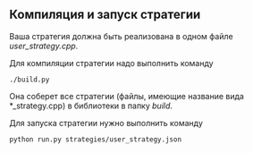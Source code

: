 ## Компиляция и запуск стратегии

Ваша стратегия должна быть реализована в одном файле *user_strategy.cpp*.

Для компиляции стратегии надо выполнить команду 
```
./build.py
```

Она соберет все стратегии (файлы, имеющие название вида \*_strategy.cpp) в библиотеки в папку *build*.

Для запуска стратегии нужно выполнить команду
```
python run.py strategies/user_strategy.json
```


